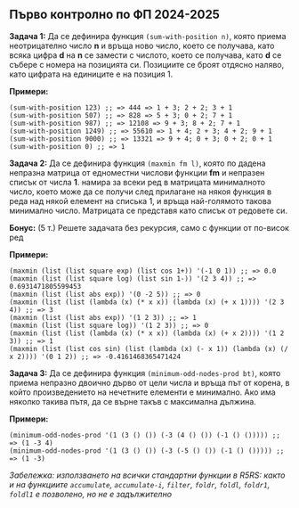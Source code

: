 ## Първо контролно по ФП 2024-2025

**Задача 1:** Да се дефинира функция `(sum-with-position n)`, която приема неотрицателно число **n** и връща ново число, което се получава, като всяка цифра **d** на **n** се замести с числото, което се получава, като **d** се събере с номера на позицията си. Позициите се броят отдясно наляво, като цифрата на единиците е на позиция 1.

**Примери:**

```racket
(sum-with-position 123) ;; => 444 => 1 + 3; 2 + 2; 3 + 1
(sum-with-position 507) ;; => 828 => 5 + 3; 0 + 2; 7 + 1
(sum-with-position 987) ;; => 12108 => 9 + 3; 8 + 2; 7 + 1
(sum-with-position 1249) ;; => 55610 => 1 + 4; 2 + 3; 4 + 2; 9 + 1
(sum-with-position 9000) ;; => 13321 => 9 + 4; 0 + 3; 0 + 2; 0 + 1
(sum-with-position 0) ;; => 1
```

**Задача 2:** Да се дефинира функция `(maxmin fm l)`, която по дадена непразна матрица от едноместни числови функции **fm** и непразен списък от числа **1**. намира за всеки ред в матрицата минималното число, което може да се получи след прилагане на някоя функция в реда над някой елемент на списька 1, и връща най-голямото такова минимално число. Матрицата се представя като списък от редовете си.

**Бонус:** (5 т.) Решете задачата без рекурсия, само с функции от по-висок ред

**Примери:**

```racket
(maxmin (list (list square exp) (list cos 1+)) '(-1 0 1)) ;; => 0.0
(maxmin (list (list square log) (list sin 1-)) '(2 3 4)) ;; => 0.6931471805599453
(maxmin (list (list abs exp)) '(0 -2 5)) ;; => 0
(maxmin (list (list (lambda (x) (* x x)) (lambda (x) (+ x 1)))) '(2 3 4)) ;; => 3
(maxmin (list (list abs exp)) '(1 2 3)) ;; => 1
(maxmin (list (list square log)) '(1 2 3)) ;; => 0
(maxmin (list (list (lambda (x) (* x x)) (lambda (x) (+ x 2)))) '(1 2 3)) ;; => 1
(maxmin (list (list cos sin) (list (lambda (x) (- x 1)) (lambda (x) (/ x 2)))) '(0 1 2)) ;; => -0.4161468365471424
```

**Задача 3:** Да се дефинира функция `(minimum-odd-nodes-prod bt)`, която приема непразно двоично дърво от цели числа и връща път от корена, в който произведението на нечетните елементи е минимално. Ако има няколко такива пътя, да се върне такъв с максимална дължина.

**Примери:**

```racket
(minimum-odd-nodes-prod '(1 (3 () ()) (-3 (4 () ()) (-1 () ())))) ;; => (1 -3 4)
(minimum-odd-nodes-prod '(1 (3 () ()) (-3 (-5 () ()) (-1 () ())))) ;; => (1 -3)
```

*Забележка: използването на всички стандартни функции в R5RS: както и на функциите `accumulate`, `accumulate-i`, `filter`, `foldr`, `foldl`, `foldr1`, `foldl1` е позволено, но не е задължително*
